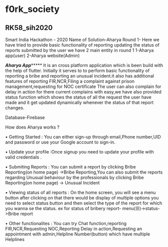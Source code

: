 # f0rk_society
## RK58_sih2020
Smart India Hackathon - 2020
Name of Solution-Aharya
Round 1-
Here we have tried to provide basic functionality of reporting updating the status of reports submitted by the user
we have 2 main entity in round 1
1-Aharya app(user)
2-Aharya website(Admin)

*****Aharya App**********
It is an cross platform application which is been build with the help of flutter. Initially it serves to to perform basic functionality of reporting a bribe and reporting 
an unusual incident.it also has additional features of reporting FIR,NCR,Filing a complaint against prison management,requesting for NOC certificate
The user can also complain for delay in action for there current complains with easy,we have also provided status function which shows the status of all the request the user 
have made and it get updated dynamically whenever the status of that report changes.

Database-Firebase

How does Aharya works ?

• Getting Started : You can either sign-up through email,Phone number,UID and password or use your Google account to sign-in.

• Update your profile :Once signup you need to update your profile with valid credentials .

• Submiting Reports : You can submit a report by clicking Bribe Reporting(on home page) ->Bribe Reporting,You can also submit the reports regarding Unusual behaviour by the professionals 
		      by clicking Bribe Reporting(on home page) -> Unusual Incident

• Viewing status of all reports : On the home screen, you will see a menu button after clicking on that there would be display of multiple options you need to select status button
                                  and then select the type of the report for which you wanna se the status.
				  ex for status of bribery report- menu(☰)->status->Bribe report

• Other functionalites : You can try Chat function,reporting FIR,NCR,Requesting NOC,Reporting Delay in action,Requesting an appointment with admin,Helpline Number(button) which have multiple Helplines